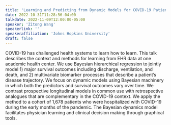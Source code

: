 ```yaml
---
title: 'Learning and Predicting from Dynamic Models for COVID-19 Patient Monitoring'
date: 2022-10-31T11:28:56-04:00
talkdate: 2022-11-09T12:00:00-05:00
speaker: 'Zitong Wang'
speakerlink: ''
speakeraffiliation: 'Johns Hopkins University'
draft: false
---
```


COVID-19 has challenged health systems to learn how to learn. This talk describes the context and methods for learning from EHR data at one academic health center. We use Bayesian hierarchical regression to jointly model 1) major survival outcomes including discharge, ventilation, and death, and 2) multivariate biomarker processes that describe a patient’s disease trajectory. We focus on dynamic models using Bayesian machinery in which both the predictors and survival outcomes vary over time. We contrast prospective longitudinal models in common use with retrospective analogues that are complementary in the COVID-19 context. We apply the method to a cohort of 1,678 patients who were hospitalized with COVID-19 during the early months of the pandemic. The Bayesian dynamics model facilitates physician
learning and clinical decision making through graphical tools.